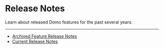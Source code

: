 


Release Notes
=============

Learn about released Domo features for the past several years.
***
* [Archived Feature Release Notes](../../raw_kb/category/archived_feature_release_notes/index.html)
* [Current Release Notes](../../raw_kb/category/current_release_notes/index.html)
